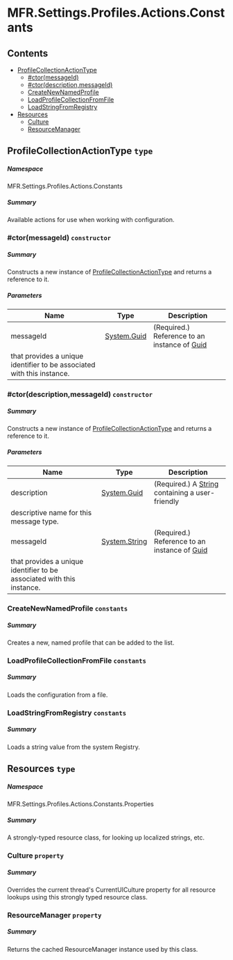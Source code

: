 <a name='assembly'></a>
# MFR.Settings.Profiles.Actions.Constants

## Contents

- [ProfileCollectionActionType](#T-MFR-Settings-Profiles-Actions-Constants-ProfileCollectionActionType 'MFR.Settings.Profiles.Actions.Constants.ProfileCollectionActionType')
  - [#ctor(messageId)](#M-MFR-Settings-Profiles-Actions-Constants-ProfileCollectionActionType-#ctor-System-Guid- 'MFR.Settings.Profiles.Actions.Constants.ProfileCollectionActionType.#ctor(System.Guid)')
  - [#ctor(description,messageId)](#M-MFR-Settings-Profiles-Actions-Constants-ProfileCollectionActionType-#ctor-System-Guid,System-String- 'MFR.Settings.Profiles.Actions.Constants.ProfileCollectionActionType.#ctor(System.Guid,System.String)')
  - [CreateNewNamedProfile](#F-MFR-Settings-Profiles-Actions-Constants-ProfileCollectionActionType-CreateNewNamedProfile 'MFR.Settings.Profiles.Actions.Constants.ProfileCollectionActionType.CreateNewNamedProfile')
  - [LoadProfileCollectionFromFile](#F-MFR-Settings-Profiles-Actions-Constants-ProfileCollectionActionType-LoadProfileCollectionFromFile 'MFR.Settings.Profiles.Actions.Constants.ProfileCollectionActionType.LoadProfileCollectionFromFile')
  - [LoadStringFromRegistry](#F-MFR-Settings-Profiles-Actions-Constants-ProfileCollectionActionType-LoadStringFromRegistry 'MFR.Settings.Profiles.Actions.Constants.ProfileCollectionActionType.LoadStringFromRegistry')
- [Resources](#T-MFR-Settings-Profiles-Actions-Constants-Properties-Resources 'MFR.Settings.Profiles.Actions.Constants.Properties.Resources')
  - [Culture](#P-MFR-Settings-Profiles-Actions-Constants-Properties-Resources-Culture 'MFR.Settings.Profiles.Actions.Constants.Properties.Resources.Culture')
  - [ResourceManager](#P-MFR-Settings-Profiles-Actions-Constants-Properties-Resources-ResourceManager 'MFR.Settings.Profiles.Actions.Constants.Properties.Resources.ResourceManager')

<a name='T-MFR-Settings-Profiles-Actions-Constants-ProfileCollectionActionType'></a>
## ProfileCollectionActionType `type`

##### Namespace

MFR.Settings.Profiles.Actions.Constants

##### Summary

Available actions for use when working with configuration.

<a name='M-MFR-Settings-Profiles-Actions-Constants-ProfileCollectionActionType-#ctor-System-Guid-'></a>
### #ctor(messageId) `constructor`

##### Summary

Constructs a new instance of
[ProfileCollectionActionType](#T-MFR-Settings-Profiles-Actions-Constants-ProfileCollectionActionType 'MFR.Settings.Profiles.Actions.Constants.ProfileCollectionActionType')
and returns a reference to it.

##### Parameters

| Name | Type | Description |
| ---- | ---- | ----------- |
| messageId | [System.Guid](http://msdn.microsoft.com/query/dev14.query?appId=Dev14IDEF1&l=EN-US&k=k:System.Guid 'System.Guid') | (Required.) Reference to an instance of [Guid](http://msdn.microsoft.com/query/dev14.query?appId=Dev14IDEF1&l=EN-US&k=k:System.Guid 'System.Guid')
that provides a unique identifier to be associated with this instance. |

<a name='M-MFR-Settings-Profiles-Actions-Constants-ProfileCollectionActionType-#ctor-System-Guid,System-String-'></a>
### #ctor(description,messageId) `constructor`

##### Summary

Constructs a new instance of
[ProfileCollectionActionType](#T-MFR-Settings-Profiles-Actions-Constants-ProfileCollectionActionType 'MFR.Settings.Profiles.Actions.Constants.ProfileCollectionActionType')
and returns a reference to it.

##### Parameters

| Name | Type | Description |
| ---- | ---- | ----------- |
| description | [System.Guid](http://msdn.microsoft.com/query/dev14.query?appId=Dev14IDEF1&l=EN-US&k=k:System.Guid 'System.Guid') | (Required.) A [String](http://msdn.microsoft.com/query/dev14.query?appId=Dev14IDEF1&l=EN-US&k=k:System.String 'System.String') containing a user-friendly
descriptive name for this message type. |
| messageId | [System.String](http://msdn.microsoft.com/query/dev14.query?appId=Dev14IDEF1&l=EN-US&k=k:System.String 'System.String') | (Required.) Reference to an instance of [Guid](http://msdn.microsoft.com/query/dev14.query?appId=Dev14IDEF1&l=EN-US&k=k:System.Guid 'System.Guid')
that provides a unique identifier to be associated with this instance. |

<a name='F-MFR-Settings-Profiles-Actions-Constants-ProfileCollectionActionType-CreateNewNamedProfile'></a>
### CreateNewNamedProfile `constants`

##### Summary

Creates a new, named profile that can be added to the list.

<a name='F-MFR-Settings-Profiles-Actions-Constants-ProfileCollectionActionType-LoadProfileCollectionFromFile'></a>
### LoadProfileCollectionFromFile `constants`

##### Summary

Loads the configuration from a file.

<a name='F-MFR-Settings-Profiles-Actions-Constants-ProfileCollectionActionType-LoadStringFromRegistry'></a>
### LoadStringFromRegistry `constants`

##### Summary

Loads a string value from the system Registry.

<a name='T-MFR-Settings-Profiles-Actions-Constants-Properties-Resources'></a>
## Resources `type`

##### Namespace

MFR.Settings.Profiles.Actions.Constants.Properties

##### Summary

A strongly-typed resource class, for looking up localized strings, etc.

<a name='P-MFR-Settings-Profiles-Actions-Constants-Properties-Resources-Culture'></a>
### Culture `property`

##### Summary

Overrides the current thread's CurrentUICulture property for all
  resource lookups using this strongly typed resource class.

<a name='P-MFR-Settings-Profiles-Actions-Constants-Properties-Resources-ResourceManager'></a>
### ResourceManager `property`

##### Summary

Returns the cached ResourceManager instance used by this class.
